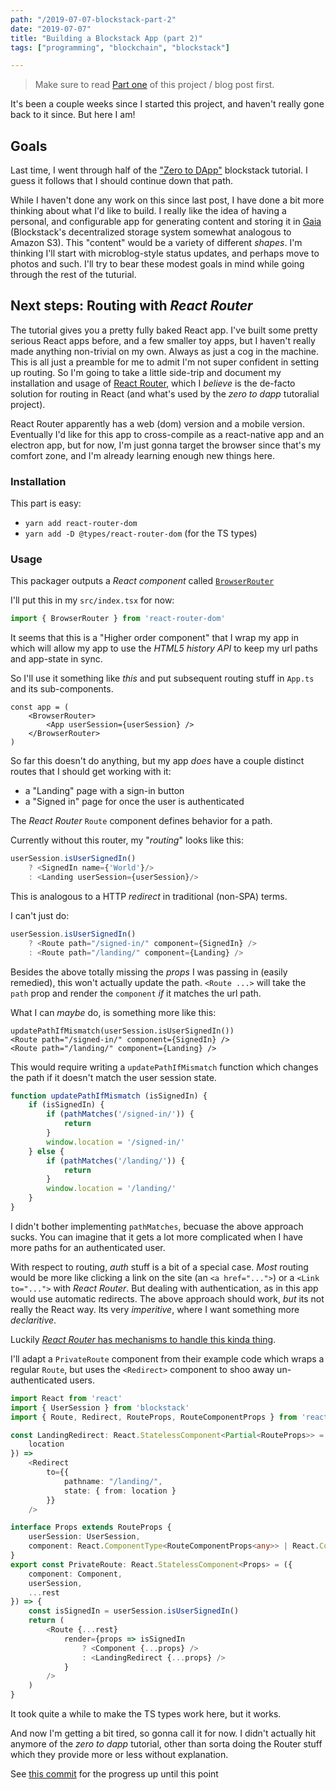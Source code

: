 ```yaml
---
path: "/2019-07-07-blockstack-part-2"
date: "2019-07-07"
title: "Building a Blockstack App (part 2)"
tags: ["programming", "blockchain", "blockstack"]

---
```


> Make sure to read [Part one](./2019-07-07-blockstack-part) of this project / blog post first.

It's been a couple weeks since I started this project, and haven't really gone back to it since. But here I am!

## Goals

Last time, I went through half of the ["Zero to DApp"](https://docs.blockstack.org/develop/zero_to_dapp_1.html) blockstack tutorial. I guess it follows that I should continue down that path.

While I haven't done any work on this since last post, I have done a bit more thinking about what I'd like to build. I really like the idea of having a personal, and configurable app for generating content and storing it in [Gaia](https://github.com/blockstack/gaia) (Blockstack's decentralized storage system somewhat analogous to Amazon S3). This "content" would be a variety of different *shapes*. I'm thinking I'll start with microblog-style status updates, and perhaps move to photos and such. I'll try to bear these modest goals in mind while going through the rest of the tuturial.

## Next steps: Routing with *React Router*

The tutorial gives you a pretty fully baked React app. I've built some pretty serious React apps before, and a few smaller toy apps, but I haven't really made anything non-trivial on my own. Always as just a cog in the machine. This is all just a preamble for me to admit I'm not super confident in setting up routing. So I'm going to take a little side-trip and document my installation and usage of [React Router](https://reacttraining.com/react-router/), which I *believe* is the de-facto solution for routing in React (and what's used by the *zero to dapp* tutoralial project).

React Router apparently has a web (dom) version and a mobile version. Eventually I'd like for this app to cross-compile as a react-native app and an electron app, but for now, I'm just gonna target the browser since that's my comfort zone, and I'm already learning enough new things here.

### Installation

This part is easy:

- `yarn add react-router-dom`
- `yarn add -D @types/react-router-dom` (for the TS types)

### Usage

This packager outputs a *React component* called [`BrowserRouter`](https://reacttraining.com/react-router/web/api/BrowserRouter)

I'll put this in my `src/index.tsx` for now:

```ts
import { BrowserRouter } from 'react-router-dom'
```

It seems that this is a "Higher order component" that I wrap my app in which will allow my app to use the *HTML5 history API* to keep my url paths and app-state in sync.

So I'll use it something like *this* and put subsequent routing stuff in `App.ts` and its sub-components.

```tsx
const app = (
    <BrowserRouter>
        <App userSession={userSession} />
    </BrowserRouter>
)
```

So far this doesn't do anything, but my app *does* have a couple distinct routes that I should get working with it:

 - a "Landing" page with a sign-in button
 - a "Signed in" page for once the user is authenticated

The *React Router* `Route` component defines behavior for a path.

Currently without this router, my "*routing*" looks like this:

```ts
userSession.isUserSignedIn()
    ? <SignedIn name={'World'}/>
    : <Landing userSession={userSession}/>
```

This is analogous to a HTTP *redirect* in traditional (non-SPA) terms.

I can't just do:

```ts
userSession.isUserSignedIn()
    ? <Route path="/signed-in/" component={SignedIn} />
    : <Route path="/landing/" component={Landing} />
```

Besides the above totally missing the *props* I was passing in (easily remedied), this won't actually update the path. `<Route ...>` will take the `path` prop and render the `component` *if* it matches the url path.

What I can *maybe* do, is something more like this:

```tsx
updatePathIfMismatch(userSession.isUserSignedIn())
<Route path="/signed-in/" component={SignedIn} />
<Route path="/landing/" component={Landing} />
```

This would require writing a `updatePathIfMismatch` function which changes the path if it doesn't match the user session state.

```ts
function updatePathIfMismatch (isSignedIn) {
    if (isSignedIn) {
        if (pathMatches('/signed-in/')) {
            return
        }
        window.location = '/signed-in/'
    } else {
        if (pathMatches('/landing/')) {
            return
        }
        window.location = '/landing/'
    }
}
```

I didn't bother implementing `pathMatches`, becuase the above approach sucks. You can imagine that it gets a lot more complicated when I have more paths for an authenticated user.

With respect to routing, *auth* stuff is a bit of a special case. *Most* routing would be more like clicking a link on the site (an `<a href="...">`) or a `<Link to="...">` with *React Router*. But dealing with authentication, as in this app would use automatic redirects. The above approach should work, *but* its not really the React way. Its very *imperitive*, where I want something more *declaritive*.

Luckily [*React Router* has mechanisms to handle this kinda thing](https://reacttraining.com/react-router/web/example/auth-workflow).

I'll adapt a `PrivateRoute` component from their example code which wraps a regular `Route`, but uses the `<Redirect>` component to shoo away un-authenticated users.

```ts
import React from 'react'
import { UserSession } from 'blockstack'
import { Route, Redirect, RouteProps, RouteComponentProps } from 'react-router-dom'

const LandingRedirect: React.StatelessComponent<Partial<RouteProps>> = ({
    location
}) =>
    <Redirect
        to={{
            pathname: "/landing/",
            state: { from: location }
        }}
    />

interface Props extends RouteProps {
    userSession: UserSession,
    component: React.ComponentType<RouteComponentProps<any>> | React.ComponentType<any>,
}
export const PrivateRoute: React.StatelessComponent<Props> = ({
    component: Component,
    userSession,
    ...rest
}) => {
    const isSignedIn = userSession.isUserSignedIn()
    return (
        <Route {...rest}
            render={props => isSignedIn
                ? <Component {...props} />
                : <LandingRedirect {...props} />
            }
        />
    )
}
```

It took quite a while to make the TS types work here, but it works.

And now I'm getting a bit tired, so gonna call it for now. I didn't actually hit anymore of the *zero to dapp* tutorial, other than sorta doing the Router stuff which they provide more or less without explanation.

See [this commit](https://github.com/zachlysobey/blockstack-app-ts-react/commit/50d2c865f6ee8f0be939a0cf6f26643fe4f95144) for the progress up until this point